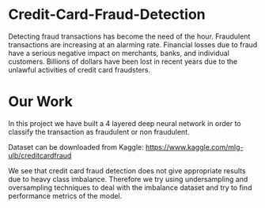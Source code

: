 # Credit-Card-Fraud-Detection
Detecting fraud transactions has become the need of the hour. Fraudulent transactions are increasing at an alarming rate. Financial losses due to fraud have a serious negative impact on merchants, banks, and individual customers. Billions of dollars have been lost in recent years due to the unlawful activities of credit card fraudsters.

# Our Work
In this project we have built a 4 layered deep neural network in order to classify the transaction as fraudulent or non fraudulent. 

Dataset can be downloaded from Kaggle: https://www.kaggle.com/mlg-ulb/creditcardfraud

We see that credit card fraud detection does not give appropriate results due to heavy class imbalance. Therefore we try using undersampling and oversampling techniques to deal with the imbalance dataset and try to find performance metrics of the model.
